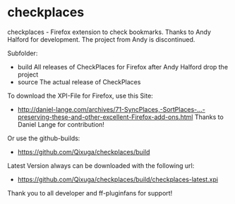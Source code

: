 checkplaces
==========

checkplaces - Firefox extension to check bookmarks. 
Thanks to Andy Halford for development. The project from Andy is discontinued.


Subfolder:
- build		All releases of CheckPlaces for Firefox after Andy Halford drop the project
- source		The actual release of CheckPlaces


To download the XPI-File for Firefox, use this Site:
- http://daniel-lange.com/archives/71-SyncPlaces,-SortPlaces-...-preserving-these-and-other-excellent-Firefox-add-ons.html
Thanks to Daniel Lange for contribution!

Or use the github-builds:
- https://github.com/Qixuga/checkplaces/build

Latest Version always can be downloaded with the following url:
- https://github.com/Qixuga/checkplaces/build/checkplaces-latest.xpi

Thank you to all developer and ff-pluginfans for support!
